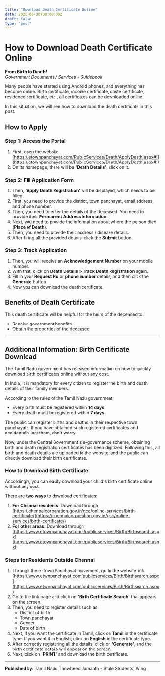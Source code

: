 ```yaml
---
title: "Download Death Certificate Online"
date: 2025-06-30T00:00:00Z
draft: false
type: "post"
---
```


# How to Download Death Certificate Online

**From Birth to Death!**  
*Government Documents / Services - Guidebook*

Many people have started using Android phones, and everything has become online. Birth certificate, income certificate, caste certificate, residence certificate, etc., all certificates can be downloaded online.

In this situation, we will see how to download the death certificate in this post.

## How to Apply

### Step 1: Access the Portal

1. First, open the website [https://etownpanchayat.com/PublicServices/Death/ApplyDeath.aspx#!](https://etownpanchayat.com/PublicServices/Death/ApplyDeath.aspx#!)
2. On its homepage, there will be **'Death Details'**, click on it.

### Step 2: Fill Application Form

1. Then, **'Apply Death Registration'** will be displayed, which needs to be filled.
2. First, you need to provide the district, town panchayat, email address, and phone number.
3. Then, you need to enter the details of the deceased. You need to provide their **Permanent Address Information**.
4. Next, you need to provide the information about where the person died (**Place of Death**).
5. Then, you need to provide their address / disease details.
6. After filling all the provided details, click the **Submit** button.

### Step 3: Track Application

1. Then, you will receive an **Acknowledgement Number** on your mobile number.
2. With that, click on **Death Details > Track Death Registration** again.
3. Fill in your **Request No** or **phone number** details, and then click the **Generate** button.
4. Now you can download the death certificate.

## Benefits of Death Certificate

This death certificate will be helpful for the heirs of the deceased to:
- Receive government benefits
- Obtain the properties of the deceased

---

## Additional Information: Birth Certificate Download

The Tamil Nadu government has released information on how to quickly download birth certificates online without any cost.

In India, it is mandatory for every citizen to register the birth and death details of their family members.

According to the rules of the Tamil Nadu government:
- Every birth must be registered within **14 days**
- Every death must be registered within **7 days**

The public can register births and deaths in their respective town panchayats. If you have obtained such registered certificates and accidentally lost them, don't worry.

Now, under the Central Government's e-governance scheme, obtaining birth and death registration certificates has been digitized. Following this, all birth and death details are uploaded to the website, and the public can directly download their birth certificates.

### How to Download Birth Certificate

Accordingly, you can easily download your child's birth certificate online without any cost.

There are **two ways** to download certificates:

1. **For Chennai residents**: Download through [https://chennaicorporation.gov.in/gcc/online-services/birth-certificate/](https://chennaicorporation.gov.in/gcc/online-services/birth-certificate/)
2. **For other areas**: Download through [https://www.etownpanchayat.com/publicservices/Birth/Birthsearch.aspx](https://www.etownpanchayat.com/publicservices/Birth/Birthsearch.aspx)

### Steps for Residents Outside Chennai

1. Through the e-Town Panchayat movement, go to the website link [https://www.etwnpanchayat.com/publicservices/Birth/Birthsearch.aspx](https://www.etwnpanchayat.com/publicservices/Birth/Birthsearch.aspx)
2. Go to the link page and click on **'Birth Certificate Search'** that appears on the screen.
3. Then, you need to register details such as:
   - District of birth
   - Town panchayat
   - Gender
   - Date of birth
4. Next, if you want the certificate in Tamil, click on **Tamil** in the certificate type. If you want it in English, click on **English** in the certificate type.
5. After correctly registering all the details, click on **'Generate'**, and the birth certificate details will appear on the screen.
6. Next, click on **'PRINT'** and download the birth certificate.

---

**Published by:** Tamil Nadu Thowheed Jamaath - State Students' Wing